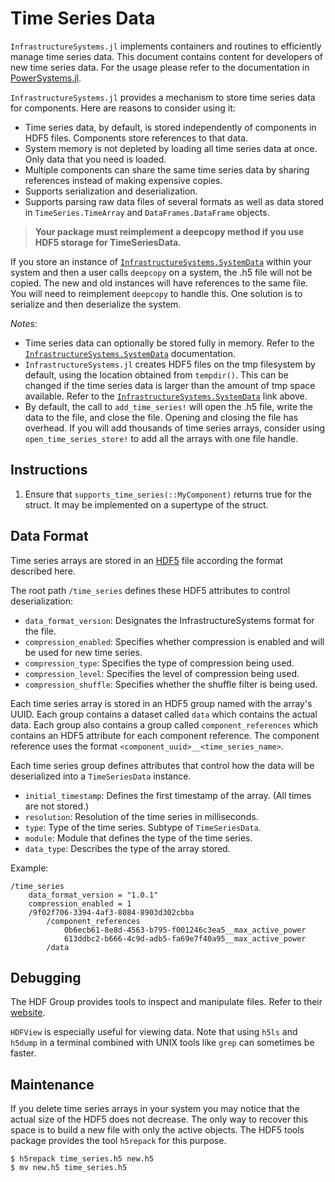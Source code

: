 # Time Series Data

`InfrastructureSystems.jl` implements containers and routines to efficiently manage time
series data. This document contains content for developers of new time series data. For the
usage please refer to the documentation in [PowerSystems.jl](https://nrel-sienna.github.io/PowerSystems.jl/stable).

`InfrastructureSystems.jl` provides a mechanism to store time series data for
components. Here are reasons to consider using it:

  - Time series data, by default, is stored independently of components in HDF5 files. Components store references to that data.
  - System memory is not depleted by loading all time series data at once. Only data that you need is loaded.
  - Multiple components can share the same time series data by sharing references instead of
    making expensive copies.
  - Supports serialization and deserialization.
  - Supports parsing raw data files of several formats as well as data stored in
    `TimeSeries.TimeArray` and `DataFrames.DataFrame` objects.

> **Your package must reimplement a deepcopy method if you use HDF5 storage for TimeSeriesData.**

If you store an instance of [`InfrastructureSystems.SystemData`](@ref) within your
system and then a user calls `deepcopy` on a system, the .h5 file will not be copied.
The new and old instances will have references to the same file. You will need to
reimplement `deepcopy` to handle this. One solution is to serialize and then
deserialize the system.

*Notes*:

  - Time series data can optionally be stored fully in memory. Refer to the [`InfrastructureSystems.SystemData`](@ref) documentation.
  - `InfrastructureSystems.jl` creates HDF5 files on the tmp filesystem by default, using the location obtained from `tempdir()`. This can be changed if the time series data is larger than the amount of tmp space available. Refer to the [`InfrastructureSystems.SystemData`](@ref) link above.
  - By default, the call to `add_time_series!` will open the .h5 file, write the data to the file,
    and close the file. Opening and closing the file has overhead. If you will add thousands of time
    series arrays, consider using `open_time_series_store!` to add all the arrays with one file handle.

## Instructions

 1. Ensure that `supports_time_series(::MyComponent)` returns true for the struct. It may
    be implemented on a supertype of the struct.

## Data Format

Time series arrays are stored in an
[HDF5](https://support.hdfgroup.org/HDF5/whatishdf5.html) file according the
format described here.

The root path `/time_series` defines these HDF5 attributes to control deserialization:

  - `data_format_version`: Designates the InfrastructureSystems format for the file.
  - `compression_enabled`: Specifies whether compression is enabled and will be used for new time series.
  - `compression_type`: Specifies the type of compression being used.
  - `compression_level`: Specifies the level of compression being used.
  - `compression_shuffle`: Specifies whether the shuffle filter is being used.

Each time series array is stored in an HDF5 group named with the array's UUID.
Each group contains a dataset called `data` which contains the actual data.
Each group also contains a group called `component_references` which contains
an HDF5 attribute for each component reference. The component reference uses the
format `<component_uuid>__<time_series_name>`.

Each time series group defines attributes that control how the data will be
deserialized into a `TimeSeriesData` instance.

  - `initial_timestamp`: Defines the first timestamp of the array. (All times are not stored.)
  - `resolution`: Resolution of the time series in milliseconds.
  - `type`: Type of the time series. Subtype of `TimeSeriesData`.
  - `module`: Module that defines the type of the time series.
  - `data_type`: Describes the type of the array stored.

Example:

```
/time_series
    data_format_version = "1.0.1"
    compression_enabled = 1
    /9f02f706-3394-4af3-8084-8903d302cbba
        /component_references
            0b6ecb61-8e8d-4563-b795-f001246c3ea5__max_active_power
            613ddbc2-b666-4c9d-adb5-fa69e7f40a95__max_active_power
        /data
```

## Debugging

The HDF Group provides tools to inspect and manipulate files. Refer to their
[website](https://support.hdfgroup.org/products/hdf5_tools/).

`HDFView` is especially useful for viewing data. Note that using `h5ls` and
`h5dump` in a terminal combined with UNIX tools like `grep` can sometimes be
faster.

## Maintenance

If you delete time series arrays in your system you may notice that the actual
size of the HDF5 does not decrease. The only way to recover this space is to
build a new file with only the active objects. The HDF5 tools package provides
the tool `h5repack` for this purpose.

```console
$ h5repack time_series.h5 new.h5
$ mv new.h5 time_series.h5
```
